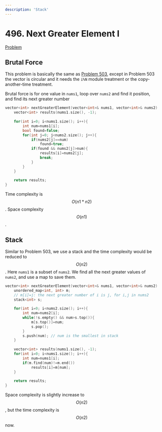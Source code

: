 ```yaml
---
description: 'Stack'
---
```


# 496. Next Greater Element I

[Problem](https://leetcode.com/problems/next-greater-element-i/)

## Brutal Force

This problem is basically the same as [Problem 503](https://leetcode.com/problems/next-greater-element-ii/), except
in Problem 503 the vector is circular and it needs the `i%N` module treatment or the copy-another-time treatment.

Brutal force is for one value in `nums1`, loop over `nums2` and find it position, and find its next greater number

```cpp
vector<int> nextGreaterElement(vector<int>& nums1, vector<int>& nums2) {
    vector<int> results(nums1.size(), -1);
    
    for(int i=0; i<nums1.size(); i++){
        int num=nums1[i];
        bool found=false;
        for(int j=0; j<nums2.size(); j++){
            if(nums2[j]==num)
                found=true;
            if(found && nums2[j]>num){
                results[i]=nums2[j];
                break;
            }
        }
    }
    
    return results;
}
```

Time complexity is $$O(n1*n2)$$. Space complexity $$O(n1)$$.

## Stack

Similar to Problem 503, we use a stack and the time complexity would be reduced to $$O(n2)$$. Here `nums1` is 
a subset of `nums2`. We find all the next greater values of `nums2`, and use a map to save them.

```cpp
vector<int> nextGreaterElement(vector<int>& nums1, vector<int>& nums2) {
    unordered_map<int, int> m;
    // m[i]=j: the next greater number of i is j, for i,j in nums2
    stack<int> s;
    
    for(int i=0; i<nums2.size(); i++){
        int num=nums2[i];
        while(!s.empty() && num>s.top()){
            m[s.top()]=num;
            s.pop();
        }
        s.push(num); // num is the smallest in stack
    }
    
    vector<int> results(nums1.size(), -1);
    for(int i=0; i<nums1.size(); i++){
        int num=nums1[i];
        if(m.find(num)!=m.end())
            results[i]=m[num];
    }
    
    return results;
}
```

Space complexity is slightly increase to $$O(n2)$$, but the time complexity is $$O(n2)$$ now.
